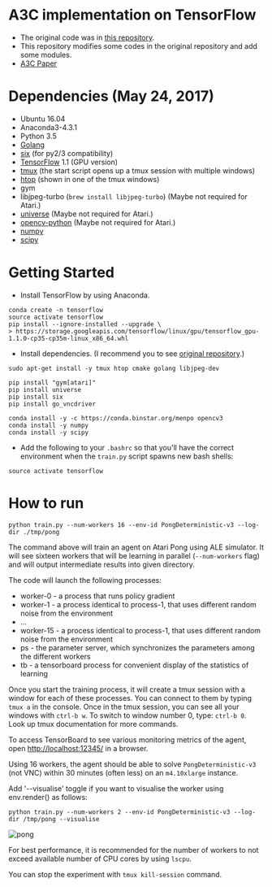 # A3C implementation on TensorFlow

* The original code was in [this repository](https://github.com/openai/universe-starter-agent).
* This repository modifies some codes in the original repository and add some modules.  
* [A3C Paper](https://arxiv.org/abs/1602.01783)

# Dependencies (May 24, 2017)

* Ubuntu 16.04
* Anaconda3-4.3.1
* Python 3.5
* [Golang](https://golang.org/doc/install)
* [six](https://pypi.python.org/pypi/six) (for py2/3 compatibility)
* [TensorFlow](https://www.tensorflow.org/) 1.1 (GPU version)
* [tmux](https://tmux.github.io/) (the start script opens up a tmux session with multiple windows)
* [htop](https://hisham.hm/htop/) (shown in one of the tmux windows)
* gym
* libjpeg-turbo (`brew install libjpeg-turbo`) (Maybe not required for Atari.)
* [universe](https://pypi.python.org/pypi/universe) (Maybe not required for Atari.)
* [opencv-python](https://pypi.python.org/pypi/opencv-python) (Maybe not required for Atari.)
* [numpy](https://pypi.python.org/pypi/numpy)
* [scipy](https://pypi.python.org/pypi/scipy)

# Getting Started
* Install TensorFlow by using Anaconda.
```
conda create -n tensorflow
source activate tensorflow
pip install --ignore-installed --upgrade \
> https://storage.googleapis.com/tensorflow/linux/gpu/tensorflow_gpu-1.1.0-cp35-cp35m-linux_x86_64.whl
```

* Install dependencies. (I recommend you to see [original repository](https://github.com/openai/universe-starter-agent).)
```
sudo apt-get install -y tmux htop cmake golang libjpeg-dev

pip install "gym[atari]"
pip install universe
pip install six
pip install go_vncdriver

conda install -y -c https://conda.binstar.org/menpo opencv3
conda install -y numpy
conda install -y scipy
```

* Add the following to your `.bashrc` so that you'll have the correct environment when the `train.py` script spawns new bash shells:
```
source activate tensorflow
```

# How to run
```
python train.py --num-workers 16 --env-id PongDeterministic-v3 --log-dir ./tmp/pong
```
The command above will train an agent on Atari Pong using ALE simulator. It will see sixteen workers that will be learning in parallel (`--num-workers` flag) and will output intermediate results into given directory.

The code will launch the following processes:
* worker-0 - a process that runs policy gradient
* worker-1 - a process identical to process-1, that uses different random noise from the environment
* ...
* worker-15 - a process identical to process-1, that uses different random noise from the environment
* ps - the parameter server, which synchronizes the parameters among the different workers
* tb - a tensorboard process for convenient display of the statistics of learning

Once you start the training process, it will create a tmux session with a window for each of these processes. You can connect to them by typing `tmux a` in the console.
Once in the tmux session, you can see all your windows with `ctrl-b w`.
To switch to window number 0, type: `ctrl-b 0`. Look up tmux documentation for more commands.

To access TensorBoard to see various monitoring metrics of the agent, open [http://localhost:12345/](http://localhost:12345/) in a browser.

Using 16 workers, the agent should be able to solve `PongDeterministic-v3` (not VNC) within 30 minutes (often less) on an `m4.10xlarge` instance.

Add '--visualise' toggle if you want to visualise the worker using env.render() as follows:

`python train.py --num-workers 2 --env-id PongDeterministic-v3 --log-dir /tmp/pong --visualise`

![pong](https://github.com/openai/universe-starter-agent/raw/master/imgs/tb_pong.png "Pong")

For best performance, it is recommended for the number of workers to not exceed available number of CPU cores by using `lscpu`.

You can stop the experiment with `tmux kill-session` command.
